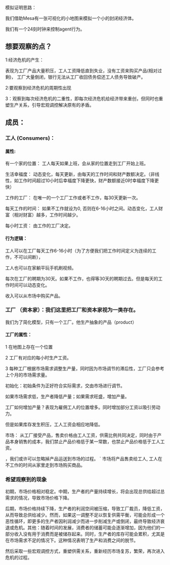 模拟证明思路：

我们借助Mesa有一张可视化的小地图来模拟一个小的封闭经济体。

我们有一个24刻时钟来控制agent行为。
## 想要观察的点？
1:经济危机的产生：

表现为工厂产品大量积压，工人工资降低直到失业，没有工资来购买产品(相对过剩)，
工厂大量倒闭，银行无法从工厂收回债务偿还工人债务导致破产。

2:要观察到经济危机的周期性出现

3：观察到每次经济危机的二重性，即每次经济危机给经济带来重创，但同时也重塑生产关系，引导宏观调控解决原有的矛盾。

## 成员：
### 工人 (Consumers)：

#### 属性:

有一个家的位置： 工人每天如果上班，会从家的位置走到工厂开始上班。


生活幸福度： 动态变化，每天更新，由每天的工作时间和财产数额决定。（非线性，如工作时间超过10小时后幸福度下降更快，财产数额接近0时幸福度下降更快）


工作的工厂： 在唯一的一个工厂工作或者不工作，每30天更新一次。

每天工作的时间： 如果不工作就设为0, 否则在6-16小时之间。动态变化，工人财富（相对财富）越多，工作时间越少。

每小时工资： 由工作的工厂决定。


#### 行为逻辑：

工人可以在工厂每天工作6-16小时（为了方便我们把工作时间定义为连续的工作，不可以间断），

工人也可以在家躺平玩手机刷视频。

每次在工厂的聘期为30天。如果不工作，也得等30天的聘期过去。但是每天的工作时间可以动态变化。


收入可以从市场中购买产品。


### 工厂 （资本家）：我们这里把工厂和资本家视为一类存在。

我们为了简化模型，只有一个工厂。他生产抽象的产品（product）

#### 工厂的属性：

1 在地图上存在一个位置

2 工厂有对应的每小时生产工资。

3 每种工厂根据市场需求调整生产量，同时因为市场调节的滞后性，工厂只会参考上个月的市场需求量。

初始化：初始条件为正好符合实际需求，交由市场进行调节。

如果市场需求低，生产者降低产量；如果需求旺盛，增加产量。

工厂如何增加产量？表现为雇佣工人的位置增多。同时增加部分工资以吸引劳动力。

但是如果库存发生积压，工人工资会相应地降低。



市场： 从工厂接受产品，售卖价格由工人工资，供需比例共同决定，同时由于产品本身销售的成本，我们禁止产品价格低于某一常数，也禁止产品价格低于工人工资。 

，我们或许可以忽略掉产品运送到市场的过程。 
`
市场将产品售卖给工人, 工人在不工作的时间从家里走到市场购买商品。


### 希望观察到的现象
初期，市场价格相对稳定。中期，生产者的产量持续增长，将会出现总供给超过总需求的情况，导致市场价格下降。

后期，市场价格持续下降，生产者的利润空间被压缩，导致工厂裁员，降低工资，从而导致总供给减少。然而，如果这一调整不足以恢复供需平衡，可能会形成一个恶性循环，即更多的生产者因利润减少而进一步削减生产或倒闭，最终导致经济衰退或危机。其他：随着时间的发展，消费者的储蓄可能会逐渐增加，因为他们的一部分收入没有用于消费而是被储存起来。同时，生产者的库存可能会累积，尤其是在市场需求不足的情况下。这种情况表明了生产和消费之间的脱节。

然后采取一些宏观调控方式，重塑供需关系，重新经历市场复苏，繁荣，再次进入危机的过程。
